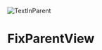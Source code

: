 ![TextInParent](https://user-images.githubusercontent.com/3993516/123073820-f6e30280-d440-11eb-8ea8-0d2ff2d5df48.png)

# FixParentView
